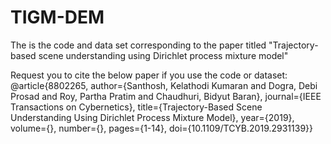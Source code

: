# TIGM-DEM
The is the code and data set corresponding to the paper titled "Trajectory-based scene understanding using Dirichlet process mixture model"

Request you to cite the below paper if you use the code or dataset:
@article{8802265,
  author={Santhosh, Kelathodi Kumaran and Dogra, Debi Prosad and Roy, Partha Pratim and Chaudhuri, Bidyut Baran},
  journal={IEEE Transactions on Cybernetics}, 
  title={Trajectory-Based Scene Understanding Using Dirichlet Process Mixture Model}, 
  year={2019},
  volume={},
  number={},
  pages={1-14},
  doi={10.1109/TCYB.2019.2931139}}
